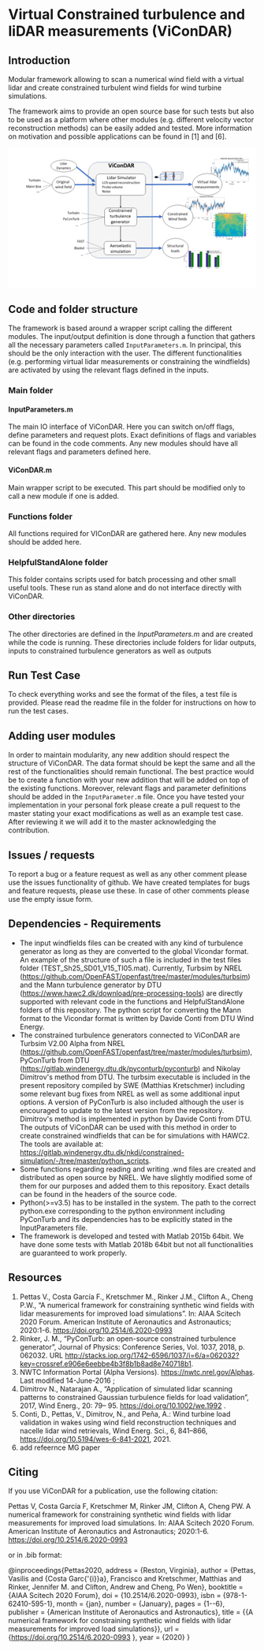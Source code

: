 # Virtual Constrained turbulence and liDAR measurements (ViConDAR)

## Introduction

Modular framework allowing to scan a numerical wind field with a virtual lidar and create constrained turbulent wind fields for wind turbine simulations. 

The framework aims to provide an open source base for such tests but also to be used as a platform where other modules (e.g. different velocity vector reconstruction methods) can be easily added and tested. More information on motivation and possible applications can be found in [1] and [6]. 


![flowchart](Pictures_repo/vicondar_overview.png)

## Code and folder structure

The framework is based around a wrapper script calling the different modules. The input/output definition is done through a function that gathers all the necessary parameters called `InputParameters.m`. In principal, this should be the only interaction with the user. The different functionalities (e.g. performing virtual lidar measurements or constraining the windfields) are activated by using the relevant flags defined in the inputs.  

### Main folder

#### InputParameters.m
The main IO interface of ViConDAR. Here you can switch on/off flags, define parameters and request plots. Exact definitions of flags and variables can be found in the code comments. Any new modules should have all relevant flags and parameters defined here. 

#### ViConDAR.m
Main wrapper script to be executed. This part should be modified only to call a new module if one is added.

### Functions folder
All functions required for VIConDAR are gathered here. Any new modules should be added here.

### HelpfulStandAlone folder
This folder contains scripts used for batch processing and other small useful tools. These run as stand alone and do not interface directly with ViConDAR.

### Other directories
The other directories are defined in the *InputParameters.m* and are created while the code is running. These directories include folders for lidar outputs, inputs to constrained turbulence generators as well as outputs

## Run Test Case

To check everything works and see the format of the files, a test file is provided. Please read the readme file in the folder for instructions on how to run the test cases.
 
## Adding user modules

In order to maintain modularity, any new addition should respect the structure of ViConDAR. The data format should be kept the same and all the rest of the functionalities should remain functional. The best practice would be to create a function with your new addition that will be added on top of the existing functions. Moreover, relevant flags and parameter definitions should be added in the `InputParameter.m` file. Once you have tested your implementation in your personal fork please create a pull request to the master stating your exact modifications as well as an example test case. After reviewing it we will add it to the master acknowledging the contribution. 

## Issues / requests

To report a bug or a feature request as well as any other comment please use the issues functionality of github. We have created templates for bugs and feature requests, please use these. In case of other comments please use the empty issue form. 

## Dependencies - Requirements
- The input windfields files can be created with any kind of turbulence generator as long as they are converted to the global Vicondar format. An example of the structure of such a file is included in the test files folder (TEST_Sh25_SD01_V15_TI05.mat). Currently, Turbsim by NREL (https://github.com/OpenFAST/openfast/tree/master/modules/turbsim) and the Mann turbulence generator by DTU (https://www.hawc2.dk/download/pre-processing-tools) are directly supported with relevant code in the functions and HelpfulStandAlone folders of this repository. The python script for converting the Mann format to the Vicondar format is written by Davide Conti from DTU Wind Energy.
- The constrained turbulence generators connected to ViConDAR are Turbsim V2.00 Alpha from NREL (https://github.com/OpenFAST/openfast/tree/master/modules/turbsim), PyConTurb from DTU (https://gitlab.windenergy.dtu.dk/pyconturb/pyconturb) and Nikolay Dimitrov's method from DTU. The turbsim executable is included in the present repository compiled by SWE (Matthias Kretschmer) including some relevant bug fixes from NREL as well as some additional input options. A version of PyConTurb is also included although the user is encouraged to update to the latest version from the repository. Dimitrov's method is implemented in python by Davide Conti from DTU. The outputs of ViConDAR can be used with this method in order to create constrained windfields that can be for simulations with HAWC2. The tools are available at: https://gitlab.windenergy.dtu.dk/nkdi/constrained-simulation/-/tree/master/python_scripts.
- Some functions regarding reading and writing .wnd files are created and distributed as open source by NREL. We have slightly modified some of them for our purposes and added them to this repository. Exact details can be found in the headers of the source code. 
- Python(>=v3.5) has to be installed in the system. The path to the correct python.exe corresponding to the python environment including PyConTurb and its dependencies has to be explicitly stated in the InputParameters file.  
- The framework is developed and tested with Matlab 2015b 64bit. We have done some tests with Matlab 2018b 64bit but not all functionalities are guaranteed to work properly.


## Resources
1. Pettas V., Costa García F., Kretschmer M., Rinker J.M., Clifton A., Cheng P.W., “A numerical framework for constraining synthetic wind fields with lidar measurements for improved load simulations”. In: AIAA Scitech 2020 Forum. American Institute of Aeronautics and Astronautics; 2020:1-6. https://doi.org/10.2514/6.2020-0993
2. Rinker, J. M., “PyConTurb: an open-source constrained turbulence generator”, Journal of Physics: Conference Series, Vol.
1037, 2018, p. 062032. URL http://stacks.iop.org/1742-6596/1037/i=6/a=062032?key=crossref.e906e6eebbe4b3f8b1b8ad8e740718b1.
3. NWTC Information Portal (Alpha Versions).  https://nwtc.nrel.gov/Alphas. Last modified 14-June-2016 ;
4. Dimitrov N., Natarajan A., “Application of simulated lidar scanning patterns to constrained Gaussian turbulence fields for load validation”, 2017, Wind Energ., 20: 79– 95. https://doi.org/10.1002/we.1992 .
5. Conti, D., Pettas, V., Dimitrov, N., and Peña, A.: Wind turbine load validation in wakes using wind field reconstruction techniques and nacelle lidar wind retrievals, Wind Energ. Sci., 6, 841–866, https://doi.org/10.5194/wes-6-841-2021, 2021.
7. add refeernce MG paper

## Citing
If you use ViConDAR for a publication, use the following citation:

Pettas V, Costa García F, Kretschmer M, Rinker JM, Clifton A, Cheng PW. A numerical framework for constraining synthetic wind fields with lidar measurements for improved load simulations. In: AIAA Scitech 2020 Forum. American Institute of Aeronautics and Astronautics; 2020:1-6. https://doi.org/10.2514/6.2020-0993

or in .bib format: 

@inproceedings{Pettas2020,
address = {Reston, Virginia},
author = {Pettas, Vasilis and {Costa Garc{\'{i}}a}, Francisco and Kretschmer, Matthias and Rinker, Jennifer M. and Clifton, Andrew and Cheng, Po Wen},
booktitle = {AIAA Scitech 2020 Forum},
doi = {10.2514/6.2020-0993},
isbn = {978-1-62410-595-1},
month = {jan},
number = {January},
pages = {1--6},
publisher = {American Institute of Aeronautics and Astronautics},
title = {{A numerical framework for constraining synthetic wind fields with lidar measurements for improved load simulations}},
url = {https://doi.org/10.2514/6.2020-0993 },
year = {2020}
}
